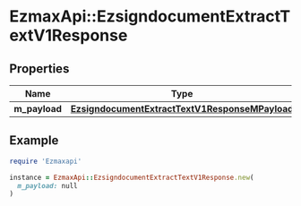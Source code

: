 # EzmaxApi::EzsigndocumentExtractTextV1Response

## Properties

| Name | Type | Description | Notes |
| ---- | ---- | ----------- | ----- |
| **m_payload** | [**EzsigndocumentExtractTextV1ResponseMPayload**](EzsigndocumentExtractTextV1ResponseMPayload.md) |  |  |

## Example

```ruby
require 'Ezmaxapi'

instance = EzmaxApi::EzsigndocumentExtractTextV1Response.new(
  m_payload: null
)
```

